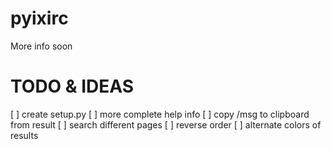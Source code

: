 # pyixirc
More info soon


# TODO & IDEAS
[ ] create setup.py
[ ] more complete help info
[ ] copy /msg to clipboard from result
[ ] search different pages
[ ] reverse order
[ ] alternate colors of results


